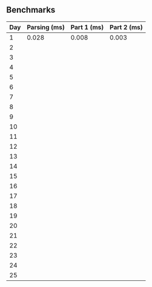 ## Benchmarks

| Day | Parsing (ms) | Part 1 (ms) | Part 2 (ms) | 
|-----|--------------|-------------|-------------|
| 1   | 0.028        | 0.008       | 0.003       |
| 2   |              |             |             |
| 3   |              |             |             |
| 4   |              |             |             |
| 5   |              |             |             |
| 6   |              |             |             |
| 7   |              |             |             |
| 8   |              |             |             |
| 9   |              |             |             |
| 10  |              |             |             |
| 11  |              |             |             |
| 12  |              |             |             |
| 13  |              |             |             |
| 14  |              |             |             |
| 15  |              |             |             |
| 16  |              |             |             |
| 17  |              |             |             |
| 18  |              |             |             |
| 19  |              |             |             |
| 20  |              |             |             |
| 21  |              |             |             |
| 22  |              |             |             |
| 23  |              |             |             |
| 24  |              |             |             |
| 25  |              |             |             |
